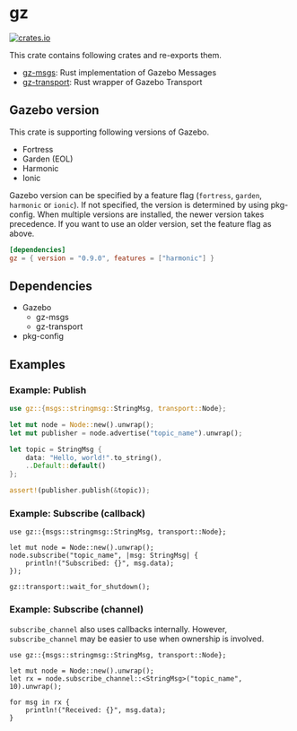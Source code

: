 # gz

[![crates.io](https://img.shields.io/crates/v/gz.svg)](https://crates.io/crates/gz)

This crate contains following crates and re-exports them.

- [gz-msgs](https://crates.io/crates/gz-msgs): Rust implementation of Gazebo Messages
- [gz-transport](https://crates.io/crates/gz-transport): Rust wrapper of Gazebo Transport

## Gazebo version

This crate is supporting following versions of Gazebo.

- Fortress
- Garden (EOL)
- Harmonic
- Ionic

Gazebo version can be specified by a feature flag (`fortress`, `garden`, `harmonic` or `ionic`). If not specified, the version is determined by using pkg-config. When multiple versions are installed, the newer version takes precedence. If you want to use an older version, set the feature flag as above.

```toml
[dependencies]
gz = { version = "0.9.0", features = ["harmonic"] }
```

## Dependencies

- Gazebo
  - gz-msgs
  - gz-transport
- pkg-config

## Examples

### Example: Publish

```rust
use gz::{msgs::stringmsg::StringMsg, transport::Node};

let mut node = Node::new().unwrap();
let mut publisher = node.advertise("topic_name").unwrap();

let topic = StringMsg {
    data: "Hello, world!".to_string(),
    ..Default::default()
};

assert!(publisher.publish(&topic));
```

### Example: Subscribe (callback)

```rust,no_run
use gz::{msgs::stringmsg::StringMsg, transport::Node};

let mut node = Node::new().unwrap();
node.subscribe("topic_name", |msg: StringMsg| {
    println!("Subscribed: {}", msg.data);
});

gz::transport::wait_for_shutdown();
```

### Example: Subscribe (channel)

`subscribe_channel` also uses callbacks internally. However, `subscribe_channel` may be easier to use when ownership is involved.

```rust,no_run
use gz::{msgs::stringmsg::StringMsg, transport::Node};

let mut node = Node::new().unwrap();
let rx = node.subscribe_channel::<StringMsg>("topic_name", 10).unwrap();

for msg in rx {
    println!("Received: {}", msg.data);
}
```
